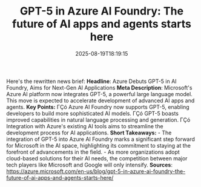 ﻿---
title: "GPT-5 in Azure AI Foundry: The future of AI apps and agents starts here"
date: "2025-08-19T18:19:15"
category: "Markets"
summary: ""
slug: "gpt5 in azure ai foundry the future of ai apps and agents st"
source_urls:
  - "https://azure.microsoft.com/en-us/blog/gpt-5-in-azure-ai-foundry-the-future-of-ai-apps-and-agents-starts-here/"
seo:
  title: "GPT-5 in Azure AI Foundry: The future of AI apps and agents starts here | Hash n Hedge"
  description: ""
  keywords: ["news", "markets", "brief"]
---
Here's the rewritten news brief:  **Headline**: Azure Debuts GPT-5 in AI Foundry, Aims for Next-Gen AI Applications  **Meta Description**: Microsoft's Azure AI platform now integrates GPT-5, a powerful large language model. This move is expected to accelerate development of advanced AI apps and agents.  **Key Points:**  ΓÇó Azure AI Foundry now supports GPT-5, enabling developers to build more sophisticated AI models. ΓÇó GPT-5 boasts improved capabilities in natural language processing and generation. ΓÇó Integration with Azure's existing AI tools aims to streamline the development process for AI applications.  **Short Takeaways:** - The integration of GPT-5 into Azure AI Foundry marks a significant step forward for Microsoft in the AI space, highlighting its commitment to staying at the forefront of advancements in the field. - As more organizations adopt cloud-based solutions for their AI needs, the competition between major tech players like Microsoft and Google will only intensify.  **Sources**:  https://azure.microsoft.com/en-us/blog/gpt-5-in-azure-ai-foundry-the-future-of-ai-apps-and-agents-starts-here/ 
